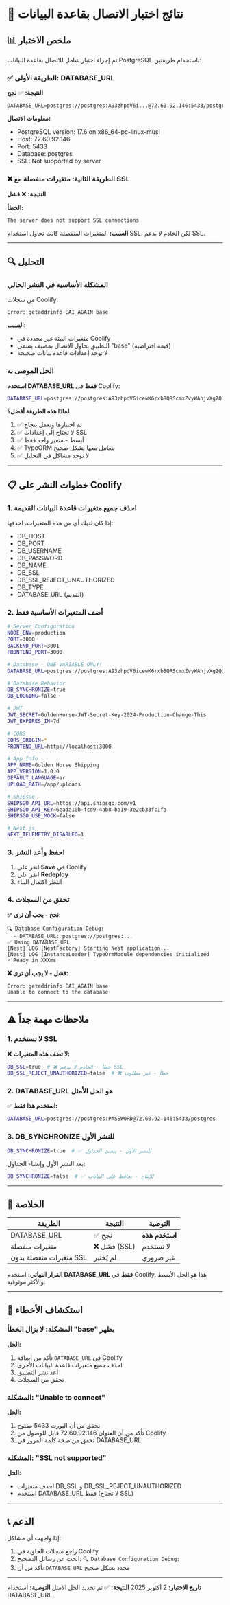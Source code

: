 # 🧪 نتائج اختبار الاتصال بقاعدة البيانات

## 📊 ملخص الاختبار

تم إجراء اختبار شامل للاتصال بقاعدة البيانات PostgreSQL باستخدام طريقتين:

### ✅ الطريقة الأولى: DATABASE_URL
**النتيجة:** ✅ **نجح**

```
DATABASE_URL=postgres://postgres:A93zhpdV6i...@72.60.92.146:5433/postgres
```

**معلومات الاتصال:**
- PostgreSQL version: 17.6 on x86_64-pc-linux-musl
- Host: 72.60.92.146
- Port: 5433
- Database: postgres
- SSL: Not supported by server

### ❌ الطريقة الثانية: متغيرات منفصلة مع SSL
**النتيجة:** ❌ **فشل**

**الخطأ:**
```
The server does not support SSL connections
```

**السبب:**
المتغيرات المنفصلة كانت تحاول استخدام SSL، لكن الخادم لا يدعم SSL.

---

## 🔍 التحليل

### المشكلة الأساسية في النشر الحالي

من سجلات Coolify:
```
Error: getaddrinfo EAI_AGAIN base
```

**السبب:**
- متغيرات البيئة غير محددة في Coolify
- التطبيق يحاول الاتصال بمضيف يسمى "base" (قيمة افتراضية)
- لا توجد إعدادات قاعدة بيانات صحيحة

### الحل الموصى به

**استخدم DATABASE_URL فقط** في Coolify:

```bash
DATABASE_URL=postgres://postgres:A93zhpdV6icewK6rxbBQRScmxZvyWAhjvXg2QJApIKzU0gVx8CzubNgvo2O97n1l@72.60.92.146:5433/postgres
```

**لماذا هذه الطريقة أفضل؟**
1. ✅ تم اختبارها وتعمل بنجاح
2. ✅ لا تحتاج إلى إعدادات SSL
3. ✅ أبسط - متغير واحد فقط
4. ✅ TypeORM يتعامل معها بشكل صحيح
5. ✅ لا توجد مشاكل في التحليل

---

## 📋 خطوات النشر على Coolify

### 1. احذف جميع متغيرات قاعدة البيانات القديمة

إذا كان لديك أي من هذه المتغيرات، احذفها:
- DB_HOST
- DB_PORT
- DB_USERNAME
- DB_PASSWORD
- DB_NAME
- DB_SSL
- DB_SSL_REJECT_UNAUTHORIZED
- DB_TYPE
- DATABASE_URL (القديم)

### 2. أضف المتغيرات الأساسية فقط

```bash
# Server Configuration
NODE_ENV=production
PORT=3000
BACKEND_PORT=3001
FRONTEND_PORT=3000

# Database - ONE VARIABLE ONLY!
DATABASE_URL=postgres://postgres:A93zhpdV6icewK6rxbBQRScmxZvyWAhjvXg2QJApIKzU0gVx8CzubNgvo2O97n1l@72.60.92.146:5433/postgres

# Database Behavior
DB_SYNCHRONIZE=true
DB_LOGGING=false

# JWT
JWT_SECRET=GoldenHorse-JWT-Secret-Key-2024-Production-Change-This
JWT_EXPIRES_IN=7d

# CORS
CORS_ORIGIN=*
FRONTEND_URL=http://localhost:3000

# App Info
APP_NAME=Golden Horse Shipping
APP_VERSION=1.0.0
DEFAULT_LANGUAGE=ar
UPLOAD_PATH=/app/uploads

# ShipsGo
SHIPSGO_API_URL=https://api.shipsgo.com/v1
SHIPSGO_API_KEY=6eada10b-fcd9-4ab8-ba19-3e2cb33fc1fa
SHIPSGO_USE_MOCK=false

# Next.js
NEXT_TELEMETRY_DISABLED=1
```

### 3. احفظ وأعد النشر

1. انقر على **Save** في Coolify
2. انقر على **Redeploy**
3. انتظر اكتمال البناء

### 4. تحقق من السجلات

**✅ نجح - يجب أن ترى:**
```
🔍 Database Configuration Debug:
  - DATABASE_URL: postgres://postgres:...
✅ Using DATABASE_URL
[Nest] LOG [NestFactory] Starting Nest application...
[Nest] LOG [InstanceLoader] TypeOrmModule dependencies initialized
✓ Ready in XXXms
```

**❌ فشل - لا يجب أن ترى:**
```
Error: getaddrinfo EAI_AGAIN base
Unable to connect to the database
```

---

## ⚠️ ملاحظات مهمة جداً

### 1. لا تستخدم SSL
❌ **لا تضف هذه المتغيرات:**
```bash
DB_SSL=true  # ❌ خطأ - الخادم لا يدعم SSL
DB_SSL_REJECT_UNAUTHORIZED=false  # ❌ خطأ - غير مطلوب
```

### 2. DATABASE_URL هو الحل الأمثل
✅ **استخدم هذا فقط:**
```bash
DATABASE_URL=postgres://postgres:PASSWORD@72.60.92.146:5433/postgres
```

### 3. DB_SYNCHRONIZE للنشر الأول
```bash
DB_SYNCHRONIZE=true  # ✅ للنشر الأول - ينشئ الجداول
```

بعد النشر الأول وإنشاء الجداول:
```bash
DB_SYNCHRONIZE=false  # ✅ للإنتاج - يحافظ على البيانات
```

---

## 🎯 الخلاصة

| الطريقة | النتيجة | التوصية |
|---------|---------|----------|
| DATABASE_URL | ✅ نجح | **استخدم هذه** |
| متغيرات منفصلة | ❌ فشل (SSL) | لا تستخدم |
| متغيرات منفصلة بدون SSL | لم يُختبر | غير ضروري |

**القرار النهائي:**
استخدم **DATABASE_URL فقط** في Coolify. هذا هو الحل الأبسط والأكثر موثوقية.

---

## 🔧 استكشاف الأخطاء

### المشكلة: لا يزال الخطأ "base" يظهر
**الحل:**
1. تأكد من إضافة `DATABASE_URL` في Coolify
2. احذف جميع متغيرات قاعدة البيانات الأخرى
3. أعد نشر التطبيق
4. تحقق من السجلات

### المشكلة: "Unable to connect"
**الحل:**
1. تحقق من أن البورت 5433 مفتوح
2. تأكد من أن العنوان 72.60.92.146 قابل للوصول من Coolify
3. تحقق من صحة كلمة المرور في DATABASE_URL

### المشكلة: "SSL not supported"
**الحل:**
- احذف متغيرات DB_SSL و DB_SSL_REJECT_UNAUTHORIZED
- استخدم DATABASE_URL فقط (لا تحتاج SSL)

---

## 📞 الدعم

إذا واجهت أي مشاكل:
1. راجع سجلات الحاوية في Coolify
2. ابحث عن رسائل التصحيح: `🔍 Database Configuration Debug:`
3. تأكد من أن `DATABASE_URL` محدد بشكل صحيح

---

**تاريخ الاختبار:** 2 أكتوبر 2025
**النتيجة:** ✅ تم تحديد الحل الأمثل
**التوصية:** استخدام DATABASE_URL

